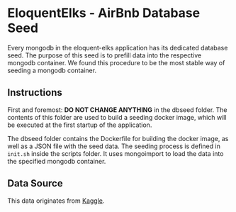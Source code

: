 
# EloquentElks - AirBnb Database Seed 
Every mongodb in the eloquent-elks application has its dedicated database seed. The purpose of this seed is to prefill data into the respective mongodb container. We found this procedure to be the most stable way of seeding a mongodb container.
## Instructions
First and foremost: **DO NOT CHANGE ANYTHING** in the dbseed folder. The contents of this folder are used to build a seeding docker image, which will be executed at the first startup of the application.

The dbseed folder contains the Dockerfile for building the docker image, as well as a JSON file with the seed data. The seeding process is defined in `init.sh` inside the scripts folder. It uses mongoimport to load the data into the specified mongodb container.

## Data Source
This data originates from [Kaggle](https://www.kaggle.com/dgomonov/new-york-city-airbnb-open-data).